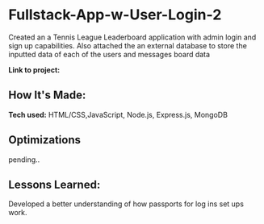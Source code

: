 # Fullstack-App-w-User-Login-2
Created an a Tennis League Leaderboard application with admin login and sign up capabilities. Also attached the an external database to store the inputted data of each of the users and messages board data

**Link to project:**

<!-- ![GitHub Logo](/img/logotest.png) -->

## How It's Made:
**Tech used:** HTML/CSS,JavaScript, Node.js, Express.js, MongoDB


## Optimizations
pending..

## Lessons Learned:
Developed a better understanding of how passports for log ins set ups work.
